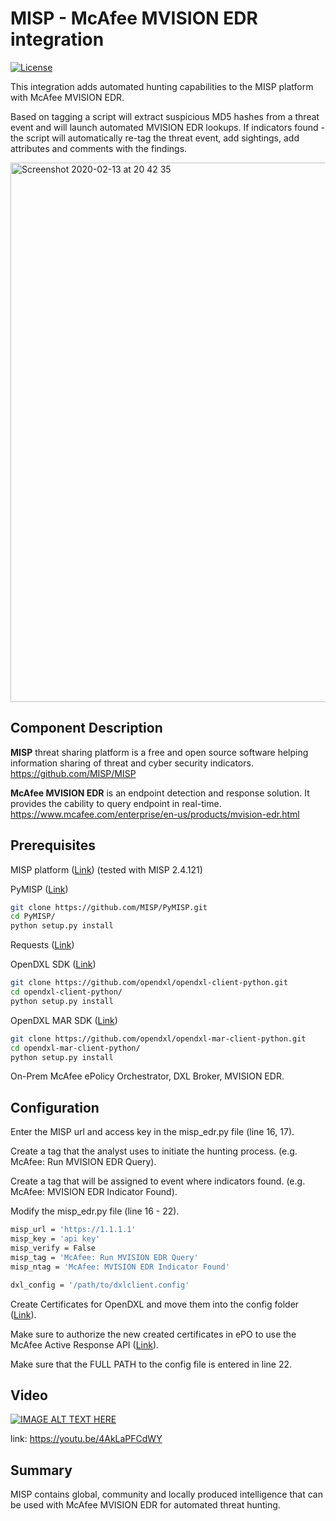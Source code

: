 # MISP - McAfee MVISION EDR integration
[![License](https://img.shields.io/badge/License-Apache%202.0-blue.svg)](https://opensource.org/licenses/Apache-2.0)

This integration adds automated hunting capabilities to the MISP platform with McAfee MVISION EDR.

Based on tagging a script will extract suspicious MD5 hashes from a threat event and will launch automated MVISION EDR lookups. 
If indicators found - the script will automatically re-tag the threat event, add sightings, add attributes and comments with the findings.

<img width="863" alt="Screenshot 2020-02-13 at 20 42 35" src="https://user-images.githubusercontent.com/25227268/74471958-6a661e80-4ea1-11ea-89f7-0c11356b2024.png">

## Component Description
**MISP** threat sharing platform is a free and open source software helping information sharing of threat and cyber security indicators. https://github.com/MISP/MISP

**McAfee MVISION EDR** is an endpoint detection and response solution. It provides the cability to query endpoint in real-time. https://www.mcafee.com/enterprise/en-us/products/mvision-edr.html

## Prerequisites
MISP platform ([Link](https://github.com/MISP/MISP)) (tested with MISP 2.4.121)

PyMISP ([Link](https://github.com/MISP/PyMISP))
```sh
git clone https://github.com/MISP/PyMISP.git
cd PyMISP/
python setup.py install
```

Requests ([Link](http://docs.python-requests.org/en/master/user/install/#install))

OpenDXL SDK ([Link](https://github.com/opendxl/opendxl-client-python))
```sh
git clone https://github.com/opendxl/opendxl-client-python.git
cd opendxl-client-python/
python setup.py install
```

OpenDXL MAR SDK ([Link](https://github.com/opendxl/opendxl-mar-client-python))
```sh
git clone https://github.com/opendxl/opendxl-mar-client-python.git
cd opendxl-mar-client-python/
python setup.py install
```

On-Prem McAfee ePolicy Orchestrator, DXL Broker, MVISION EDR.

## Configuration
Enter the MISP url and access key in the misp_edr.py file (line 16, 17).

Create a tag that the analyst uses to initiate the hunting process. (e.g. McAfee: Run MVISION EDR Query).

Create a tag that will be assigned to event where indicators found. (e.g. McAfee: MVISION EDR Indicator Found).

Modify the misp_edr.py file (line 16 - 22).
```sh
misp_url = 'https://1.1.1.1'
misp_key = 'api key'
misp_verify = False
misp_tag = 'McAfee: Run MVISION EDR Query'
misp_ntag = 'McAfee: MVISION EDR Indicator Found'

dxl_config = '/path/to/dxlclient.config'
```
Create Certificates for OpenDXL and move them into the config folder ([Link](https://opendxl.github.io/opendxl-client-python/pydoc/epoexternalcertissuance.html)). 

Make sure to authorize the new created certificates in ePO to use the McAfee Active Response API ([Link](https://opendxl.github.io/opendxl-client-python/pydoc/marsendauth.html)).

Make sure that the FULL PATH to the config file is entered in line 22.

## Video

[![IMAGE ALT TEXT HERE](https://img.youtube.com/vi/4AkLaPFCdWY/0.jpg)](https://www.youtube.com/watch?v=4AkLaPFCdWY)

link: https://youtu.be/4AkLaPFCdWY

## Summary
MISP contains global, community and locally produced intelligence that can be used with McAfee MVISION EDR for automated threat hunting.
